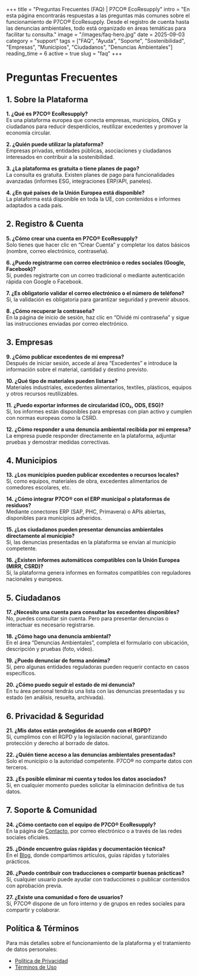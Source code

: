 +++
title = "Preguntas Frecuentes (FAQ) | P7CO® EcoResupply"
intro = "En esta página encontrarás respuestas a las preguntas más comunes sobre el funcionamiento de P7CO® EcoResupply. Desde el registro de cuenta hasta las denuncias ambientales, todo está organizado en áreas temáticas para facilitar tu consulta."
image = "/images/faq-hero.jpg"
date = 2025-09-03
category = "support"
tags = ["FAQ", "Ayuda", "Soporte", "Sostenibilidad", "Empresas", "Municipios", "Ciudadanos", "Denuncias Ambientales"]
reading_time = 6
active = true
slug = "faq"
+++

# Preguntas Frecuentes

## 1. Sobre la Plataforma

**1. ¿Qué es P7CO® EcoResupply?**  
Es una plataforma europea que conecta empresas, municipios, ONGs y ciudadanos para reducir desperdicios, reutilizar excedentes y promover la economía circular.  

**2. ¿Quién puede utilizar la plataforma?**  
Empresas privadas, entidades públicas, asociaciones y ciudadanos interesados en contribuir a la sostenibilidad.  

**3. ¿La plataforma es gratuita o tiene planes de pago?**  
La consulta es gratuita. Existen planes de pago para funcionalidades avanzadas (informes ESG, integraciones ERP/API, paneles).  

**4. ¿En qué países de la Unión Europea está disponible?**  
La plataforma está disponible en toda la UE, con contenidos e informes adaptados a cada país.  

## 2. Registro & Cuenta

**5. ¿Cómo crear una cuenta en P7CO® EcoResupply?**  
Solo tienes que hacer clic en “Crear Cuenta” y completar los datos básicos (nombre, correo electrónico, contraseña).  

**6. ¿Puedo registrarme con correo electrónico o redes sociales (Google, Facebook)?**  
Sí, puedes registrarte con un correo tradicional o mediante autenticación rápida con Google o Facebook.  

**7. ¿Es obligatorio validar el correo electrónico o el número de teléfono?**  
Sí, la validación es obligatoria para garantizar seguridad y prevenir abusos.  

**8. ¿Cómo recuperar la contraseña?**  
En la página de inicio de sesión, haz clic en “Olvidé mi contraseña” y sigue las instrucciones enviadas por correo electrónico.  

## 3. Empresas

**9. ¿Cómo publicar excedentes de mi empresa?**  
Después de iniciar sesión, accede al área “Excedentes” e introduce la información sobre el material, cantidad y destino previsto.  

**10. ¿Qué tipo de materiales pueden listarse?**  
Materiales industriales, excedentes alimentarios, textiles, plásticos, equipos y otros recursos reutilizables.  

**11. ¿Puedo exportar informes de circularidad (CO₂, ODS, ESG)?**  
Sí, los informes están disponibles para empresas con plan activo y cumplen con normas europeas como la CSRD.  

**12. ¿Cómo responder a una denuncia ambiental recibida por mi empresa?**  
La empresa puede responder directamente en la plataforma, adjuntar pruebas y demostrar medidas correctivas.  

## 4. Municipios

**13. ¿Los municipios pueden publicar excedentes o recursos locales?**  
Sí, como equipos, materiales de obra, excedentes alimentarios de comedores escolares, etc.  

**14. ¿Cómo integrar P7CO® con el ERP municipal o plataformas de residuos?**  
Mediante conectores ERP (SAP, PHC, Primavera) o APIs abiertas, disponibles para municipios adheridos.  

**15. ¿Los ciudadanos pueden presentar denuncias ambientales directamente al municipio?**  
Sí, las denuncias presentadas en la plataforma se envían al municipio competente.  

**16. ¿Existen informes automáticos compatibles con la Unión Europea (MIRR, CSRD)?**  
Sí, la plataforma genera informes en formatos compatibles con reguladores nacionales y europeos.  

## 5. Ciudadanos

**17. ¿Necesito una cuenta para consultar los excedentes disponibles?**  
No, puedes consultar sin cuenta. Pero para presentar denuncias o interactuar es necesario registrarse.  

**18. ¿Cómo hago una denuncia ambiental?**  
En el área “Denuncias Ambientales”, completa el formulario con ubicación, descripción y pruebas (foto, vídeo).  

**19. ¿Puedo denunciar de forma anónima?**  
Sí, pero algunas entidades reguladoras pueden requerir contacto en casos específicos.  

**20. ¿Cómo puedo seguir el estado de mi denuncia?**  
En tu área personal tendrás una lista con las denuncias presentadas y su estado (en análisis, resuelta, archivada).  

## 6. Privacidad & Seguridad

**21. ¿Mis datos están protegidos de acuerdo con el RGPD?**  
Sí, cumplimos con el RGPD y la legislación nacional, garantizando protección y derecho al borrado de datos.  

**22. ¿Quién tiene acceso a las denuncias ambientales presentadas?**  
Solo el municipio o la autoridad competente. P7CO® no comparte datos con terceros.  

**23. ¿Es posible eliminar mi cuenta y todos los datos asociados?**  
Sí, en cualquier momento puedes solicitar la eliminación definitiva de tus datos.  

## 7. Soporte & Comunidad

**24. ¿Cómo contacto con el equipo de P7CO® EcoResupply?**  
En la página de [Contacto](/es/Home/Contact), por correo electrónico o a través de las redes sociales oficiales.  

**25. ¿Dónde encuentro guías rápidas y documentación técnica?**  
En el [Blog](/es/blog), donde compartimos artículos, guías rápidas y tutoriales prácticos.  

**26. ¿Puedo contribuir con traducciones o compartir buenas prácticas?**  
Sí, cualquier usuario puede ayudar con traducciones o publicar contenidos con aprobación previa.  

**27. ¿Existe una comunidad o foro de usuarios?**  
Sí, P7CO® dispone de un foro interno y de grupos en redes sociales para compartir y colaborar.  

## Política & Términos

Para más detalles sobre el funcionamiento de la plataforma y el tratamiento de datos personales:  

- [Política de Privacidad](/es/Home/Policy)  
- [Términos de Uso](/es/Home/Terms)  

